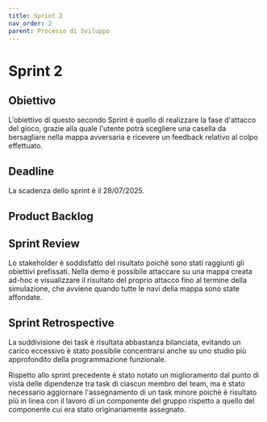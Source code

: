 ```yaml
---
title: Sprint 2
nav_order: 2
parent: Processo di Sviluppo
---
```


# Sprint 2

## Obiettivo
L’obiettivo di questo secondo Sprint è quello di realizzare la fase d'attacco del gioco, grazie alla quale l'utente potrà scegliere 
una casella da bersagliare nella mappa avversaria e ricevere un feedback relativo al colpo effettuato.

## Deadline
La scadenza dello sprint è il 28/07/2025.

## Product Backlog

## Sprint Review
Lo stakeholder è soddisfatto del risultato poichè sono stati raggiunti gli obiettivi prefissati. 
Nella demo è possibile attaccare su una mappa creata ad-hoc e visualizzare il risultato del proprio attacco fino al termine della simulazione, 
che avviene quando tutte le navi della mappa sono state affondate.


## Sprint Retrospective
La suddivisione dei task è risultata abbastanza bilanciata, evitando un carico eccessivo è stato possibile concentrarsi anche su uno studio più approfondito della programmazione funzionale.

Rispetto allo sprint precedente è stato notato un miglioramento dal punto di vista delle dipendenze tra task di ciascun membro del team,
ma è stato necessario aggiornare l'assegnamento di un task minore poichè è risultato più in linea con il lavoro di un componente del gruppo rispetto a quello del componente cui era stato originariamente assegnato.